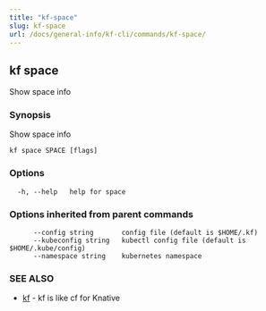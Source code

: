 ```yaml
---
title: "kf-space"
slug: kf-space
url: /docs/general-info/kf-cli/commands/kf-space/
---
```

## kf space

Show space info

### Synopsis

Show space info

```
kf space SPACE [flags]
```

### Options

```
  -h, --help   help for space
```

### Options inherited from parent commands

```
      --config string       config file (default is $HOME/.kf)
      --kubeconfig string   kubectl config file (default is $HOME/.kube/config)
      --namespace string    kubernetes namespace
```

### SEE ALSO

* [kf](/docs/general-info/kf-cli/commands/kf/)	 - kf is like cf for Knative

